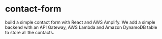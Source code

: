# contact-form
build a simple contact form with React and AWS Amplify. We add a simple backend with an API Gateway, AWS Lambda and Amazon DynamoDB table to store all the contacts.
